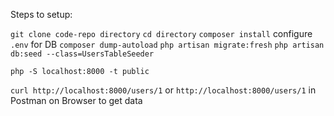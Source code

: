 
Steps to setup:

`git clone code-repo directory`
`cd directory`
`composer install`
configure `.env` for DB
`composer dump-autoload`
`php artisan migrate:fresh`
`php artisan db:seed --class=UsersTableSeeder`

`php -S localhost:8000 -t public`

`curl http://localhost:8000/users/1` or `http://localhost:8000/users/1` in Postman on Browser to get data
